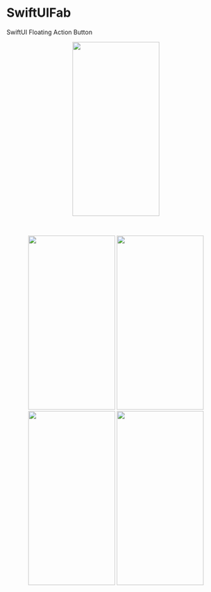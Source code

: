 # SwiftUIFab
<p>SwiftUI Floating Action Button</p>
<space>
 <space>
   <p  align="center">
   <img src="https://personalstorage2.blob.core.windows.net/filestorage/SwiftUIFab.gif" width="200" height="400" />
</p>
   <br>
  <space>
<space>
   <p  align="center">
<img src="https://personalstorage2.blob.core.windows.net/filestorage/ScreenShot1.png" width="200" height="400" />
<img src="https://personalstorage2.blob.core.windows.net/filestorage/ScreenShot2.png" width="200" height="400" />
<img src="https://personalstorage2.blob.core.windows.net/filestorage/ScreenShot3.png" width="200" height="400" />
<img src="https://personalstorage2.blob.core.windows.net/filestorage/ScreenShot4.png" width="200" height="400" />
</p>



